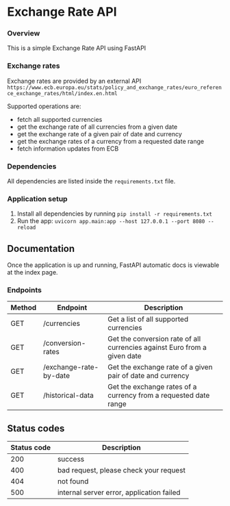 # Exchange Rate API

### Overview
This is a simple Exchange Rate API using FastAPI

### Exchange rates
Exchange rates are provided by an external API `https://www.ecb.europa.eu/stats/policy_and_exchange_rates/euro_reference_exchange_rates/html/index.en.html`

Supported operations are:
- fetch all supported currencies
- get the exchange rate of all currencies from a given date
- get the exchange rate of a given pair of date and currency 
- get the exchange rates of a currency from a requested date range
- fetch information updates from ECB

### Dependencies
All dependencies are listed inside the `requirements.txt` file.

### Application setup
1. Install all dependencies by running `pip install -r requirements.txt`
2. Run the app: `uvicorn app.main:app --host 127.0.0.1 --port 8080 --reload`

## Documentation
Once the application is up and running, FastAPI automatic docs is viewable
at the index page.

### Endpoints
| Method | Endpoint               | Description                                                               |
|--------|------------------------|---------------------------------------------------------------------------|
| GET    | /currencies            | Get a list of all supported currencies                                    | 
| GET    | /conversion-rates      | Get the conversion rate of all currencies against Euro from a given  date |  
| GET    | /exchange-rate-by-date | Get the exchange rate of a given pair of date and currency                |
| GET    | /historical-data       | Get the exchange rates of a currency from a requested date range          |

## Status codes
| Status code | Description                               |
|-------------|-------------------------------------------|
| 200         | success                                   |
| 400         | bad request, please check your request    |
| 404         | not found                                 |
| 500         | internal server error, application failed |
